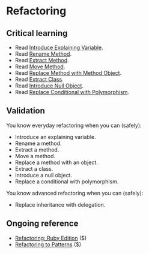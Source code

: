 Refactoring
===========

Critical learning
-----------------

* Read [Introduce Explaining Variable](http://sourcemaking.com/refactoring/introduce-explaining-variable).
* Read [Rename Method](http://sourcemaking.com/refactoring/rename-method).
* Read [Extract Method](http://sourcemaking.com/refactoring/extract-method).
* Read [Move Method](http://sourcemaking.com/refactoring/move-method).
* Read [Replace Method with Method Object](http://sourcemaking.com/refactoring/replace-method-with-method-object).
* Read [Extract Class](http://sourcemaking.com/refactoring/extract-class).
* Read [Introduce Null Object](http://sourcemaking.com/refactoring/introduce-null-object).
* Read [Replace Conditional with Polymorphism](http://sourcemaking.com/refactoring/replace-conditional-with-polymorphism).

Validation
----------

You know everyday refactoring when you can (safely):

* Introduce an explaining variable.
* Rename a method.
* Extract a method.
* Move a method.
* Replace a method with an object.
* Extract a class.
* Introduce a null object.
* Replace a conditional with polymorphism.

You know advanced refactoring when you can (safely):

* Replace inheritance with delegation.

Ongoing reference
-----------------

* [Refactoring: Ruby Edition](http://amzn.to/ruby-refactoring) ($)
* [Refactoring to Patterns](http://amzn.to/refactoring-to-patterns) ($)

